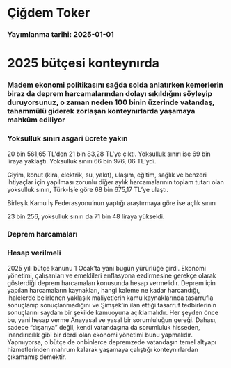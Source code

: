 # Çiğdem Toker

### Yayımlanma tarihi: 2025-01-01

# 2025 bütçesi konteynırda


### Madem ekonomi politikasını sağda solda anlatırken kemerlerin biraz da deprem harcamalarından dolayı sıkıldığını söyleyip duruyorsunuz, o zaman neden 100 binin üzerinde vatandaş, tahammülü giderek zorlaşan konteynırlarda yaşamaya mahkûm ediliyor


### Yoksulluk sınırı asgari ücrete yakın

20 bin 561,65 TL'den 21 bin 83,28 TL’ye çıktı. Yoksulluk sınırı ise 69 bin liraya yaklaştı. Yoksulluk sınırı 66 bin 976, 06 TL’ydi.

Giyim, konut (kira, elektrik, su, yakıt), ulaşım, eğitim, sağlık ve benzeri ihtiyaçlar için yapılması zorunlu diğer aylık harcamalarının toplam tutarı olan yoksulluk sınırı, Türk-İş’e göre 68 bin 675,17 TL’ye ulaştı.

Birleşik Kamu İş Federasyonu’nun yaptığı araştırmaya göre ise açlık sınırı

23 bin 256, yoksulluk sınırı da 71 bin 48 liraya yükseldi.


### Deprem harcamaları


### Hesap verilmeli

2025 yılı bütçe kanunu 1 Ocak’ta yani bugün yürürlüğe girdi. Ekonomi yönetimi, çalışanları ve emeklileri enflasyona ezdirmesine gerekçe olarak gösterdiği deprem harcamaları konusunda hesap vermelidir. Deprem için yapılan harcamaların kaynakları, hangi kaleme ne kadar harcandığı, ihalelerde belirlenen yaklaşık maliyetlerin kamu kaynaklarında tasarrufla sonuçlanıp sonuçlanmadığını ve Şimşek’in ilan ettiği tasarruf tedbirlerinin sonuçlarını saydam bir şekilde kamuoyuna açıklamalıdır. Her şeyden önce bu, yani hesap verme Anayasal ve yasal bir sorumluluğun gereği. Dahası, sadece “dışarıya” değil, kendi vatandaşına da sorumluluk hisseden, inandırıcılık gibi bir derdi olan ekonomi yönetimi bunu yapmalıdır. Yapmıyorsa, o bütçe de onbinlerce depremzede vatandaşın temel altyapı hizmetlerinden mahrum kalarak yaşamaya çalıştığı konteynırlardan çıkamamış demektir.



